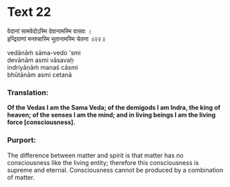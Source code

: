 # Text 22

वेदानां सामवेदोऽस्मि देवानामस्मि वासवः ।  
इन्द्रियाणां मनश्चास्मि भूतानामस्मि चेतना ॥२२॥

vedānāḿ sāma-vedo 'smi  
devānām asmi vāsavaḥ  
indriyāṇāḿ manaś cāsmi  
bhūtānām asmi cetanā



### Translation:

**Of the Vedas I am the Sama Veda; of the demigods I am Indra, the king of heaven; of the senses I am the mind; and in living beings I am the living force [consciousness].**

### Purport:

The difference between matter and spirit is that matter has no consciousness like the living entity; therefore this consciousness is supreme and eternal. Consciousness cannot be produced by a combination of matter.